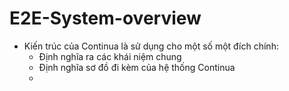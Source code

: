 # E2E-System-overview
* Kiến trúc của Continua là sử dụng cho một số một đích chính:
  + Định nghĩa ra các khái niệm chung
  + Định nghĩa sơ đồ đi kèm của hệ thống Continua
  + 
